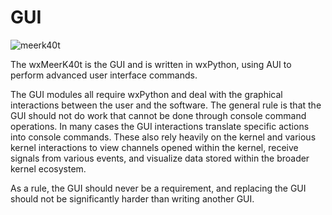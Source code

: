 # GUI

![meerk40t](https://user-images.githubusercontent.com/3302478/132944749-c40ad085-76ed-4236-b7bb-e97abdc578bf.png)

The wxMeerK40t is the GUI and is written in wxPython, using AUI to perform advanced user interface commands.

The GUI modules all require wxPython and deal with the graphical interactions between the user and the software. The general rule is that the GUI should not do work that cannot be done through console command operations. In many cases the GUI interactions translate specific actions into console commands. These also rely heavily on the kernel and various kernel interactions to view channels opened within the kernel, receive signals from various events, and visualize data stored within the broader kernel ecosystem.

As a rule, the GUI should never be a requirement, and replacing the GUI should not be significantly harder than writing another GUI.
